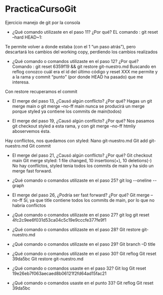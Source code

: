 # PracticaCursoGit
Ejercicio manejo de git por la consola
- ¿Qué comando utilizaste en el paso 11? ¿Por qué?
EL comando : git reset –hard HEAD~1:

Te permite volver a donde estaba (con el 1 “un paso atrás”), pero descartará los cambios del working copy, perdiendo los cambios realizados
- ¿Qué comando o comandos utilizaste en el paso 12? ¿Por qué?
Comando : git reset 6359f19 && git restore git-nuestro.md
 Buscando en reflog conozco cuál era el id del último código y reset XXX me permite y a la rama y commit “punto” (por donde HEAD ha pasado) que me interesa.

Con restore recuperamos el commit




- El merge del paso 13, ¿Causó algún conflicto? ¿Por qué?
Hagas un git merge main o git merge –no-ff main nunca se producirá un merge porque styled ya contiene los commits de main(todos)

- El merge del paso 19, ¿Causó algún conflicto? ¿Por qué?
Nos pasamos git checkout styled a esta rama, y con git merge –no-ff htmliy aboservemos ésta.

Hay conflictos, nos quedamos con styled:
 Nano git-nuestro.md
Git add git-nuestro.md
Git commit

- El merge del paso 21, ¿Causó algún conflicto? ¿Por qué?
Git checkout main
Git merge styled: 1 file changed, 10 insertions(+), 10 deletions(-)
 No hay conflictos, styled tenia todos los commits de main y ha sido un merge fast forward.

- ¿Qué comando o comandos utilizaste en el paso 25?
git log --oneline --graph


- El merge del paso 26, ¿Podría ser fast forward? ¿Por qué?
Git merge –no-ff
Sí, ya que title contiene todos los commits de main, por lo que no habría conflictos

- ¿Qué comando o comandos utilizaste en el paso 27?
git log
git reset 4fc2c9ee6f031d53ca04c5c19e9cccfe377fe9f1


- ¿Qué comando o comandos utilizaste en el paso 28?
Git restore git-nuestro.md

- ¿Qué comando o comandos utilizaste en el paso 29?
Git branch –D title

- ¿Qué comando o comandos utilizaste en el paso 30?
Git reflog
Git reset 39da5bc
Git restore git-nuestro.md


- ¿Qué comando o comandos usaste en el paso 32?
Git log
Git reset 19e26eb7f063aecaed8b06121f2fd64ad15fac21

- ¿Qué comando o comandos usaste en el punto 33?
Git reflog
Git reset 39da5bc

